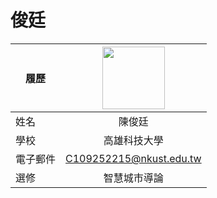 # 俊廷

|      履歷        |<img src="https://avatars.githubusercontent.com/u/22648375?v=4" width=100 height=100/>|
| ---------------- |:-----------------------------:|
| 姓名             | 陳俊廷                  |
| 學校             | 高雄科技大學                  |
| 電子郵件         | C109252215@nkust.edu.tw          |
| 選修             | 智慧城市導論                  |
